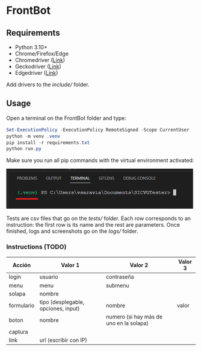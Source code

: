# FrontBot

## Requirements

- Python 3.10+
- Chrome/Firefox/Edge
- Chromedriver ([Link](https://chromedriver.chromium.org/))
- Geckodriver ([Link](https://github.com/mozilla/geckodriver/releases))
- Edgedriver ([Link](https://developer.microsoft.com/en-us/microsoft-edge/tools/webdriver/))

Add drivers to the *include/* folder.

## Usage

Open a terminal on the FrontBot folder and type:

```powershell
Set-ExecutionPolicy -ExecutionPolicy RemoteSigned -Scope CurrentUser
python -m venv .venv
pip install -r requirements.txt
python run.py
```

Make sure you run all pip commands with the virtual environment activated:

![VSCode example](/static/venv_terminal.png)

Tests are csv files that go on the *tests/* folder. Each row corresponds to an instruction: the first row is its name and the rest are parameters. Once finished, logs and screenshots go on the *logs/* folder.

### Instructions (TODO)

| Acción     | Valor 1                             | Valor 2                                 | Valor 3 |
| ---------- | ----------------------------------- | --------------------------------------- | ------- |
| login      | usuario                             | contraseña                              |         |
| menu       | menu                                | submenu                                 |         |
| solapa     | nombre                              |                                         |         |
| formulario | tipo (desplegable, opciones, input) | nombre                                  | valor   |
| boton      | nombre                              | numero (si hay más de uno en la solapa) |         |
| captura    |                                     |                                         |         |
| link       | url (escribir con IP)               |                                         |         |